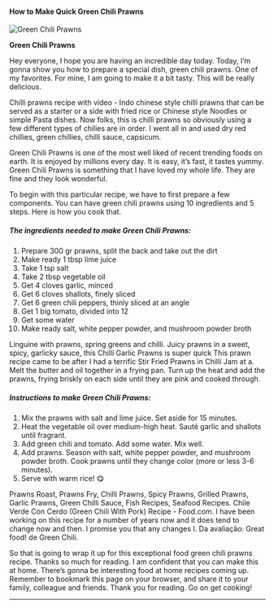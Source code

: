             

#### How to Make Quick Green Chili Prawns

![Green Chili Prawns](https://img-global.cpcdn.com/recipes/df93511925f1a555/751x532cq70/green-chili-prawns-recipe-main-photo.jpg)

**Green Chili Prawns**

Hey everyone, I hope you are having an incredible day today. Today, I’m gonna show you how to prepare a special dish, green chili prawns. One of my favorites. For mine, I am going to make it a bit tasty. This will be really delicious.

Chilli prawns recipe with video - Indo chinese style chilli prawns that can be served as a starter or a side with fried rice or Chinese style Noodles or simple Pasta dishes. Now folks, this is chilli prawns so obviously using a few different types of chilies are in order. I went all in and used dry red chillies, green chillies, chilli sauce, capsicum.

Green Chili Prawns is one of the most well liked of recent trending foods on earth. It is enjoyed by millions every day. It is easy, it’s fast, it tastes yummy. Green Chili Prawns is something that I have loved my whole life. They are fine and they look wonderful.

To begin with this particular recipe, we have to first prepare a few components. You can have green chili prawns using 10 ingredients and 5 steps. Here is how you cook that.

##### The ingredients needed to make Green Chili Prawns:

1.  Prepare 300 gr prawns, split the back and take out the dirt
2.  Make ready 1 tbsp lime juice
3.  Take 1 tsp salt
4.  Take 2 tbsp vegetable oil
5.  Get 4 cloves garlic, minced
6.  Get 6 cloves shallots, finely sliced
7.  Get 6 green chili peppers, thinly sliced at an angle
8.  Get 1 big tomato, divided into 12
9.  Get some water
10.  Make ready salt, white pepper powder, and mushroom powder broth

Linguine with prawns, spring greens and chilli. Juicy prawns in a sweet, spicy, garlicky sauce, this Chilli Garlic Prawns is super quick This prawn recipe came to be after I had a terrific Stir Fried Prawns in Chilli Jam at a. Melt the butter and oil together in a frying pan. Turn up the heat and add the prawns, frying briskly on each side until they are pink and cooked through.

##### Instructions to make Green Chili Prawns:

1.  Mix the prawns with salt and lime juice. Set aside for 15 minutes.
2.  Heat the vegetable oil over medium-high heat. Sauté garlic and shallots until fragrant.
3.  Add green chili and tomato. Add some water. Mix well.
4.  Add prawns. Season with salt, white pepper powder, and mushroom powder broth. Cook prawns until they change color (more or less 3-6 minutes).
5.  Serve with warm rice! 😋

Prawns Roast, Prawns Fry, Chilli Prawns, Spicy Prawns, Grilled Prawns, Garlic Prawns, Green Chilli Sauce, Fish Recipes, Seafood Recipes. Chile Verde Con Cerdo (Green Chili With Pork) Recipe - Food.com. I have been working on this recipe for a number of years now and it does tend to change now and then. I promise you that any changes I. Da avaliação: Great food! de Green Chili.

So that is going to wrap it up for this exceptional food green chili prawns recipe. Thanks so much for reading. I am confident that you can make this at home. There’s gonna be interesting food at home recipes coming up. Remember to bookmark this page on your browser, and share it to your family, colleague and friends. Thank you for reading. Go on get cooking!

* * *